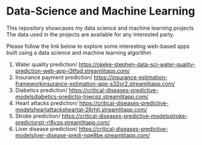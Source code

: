 # Data-Science and Machine Learning
This repository showcases my data science and machine learning projects
The data used in the projects are available for any interested party.

Please follow the link below to explore some interesting web-based apps built using a data science and machine learning algorithm

1. Water quality prediction/
https://okeke-stephen-data-sci-water-quality-prediction-web-app-i3tfpd.streamlitapp.com/
2. Insurance payment prediction/ 
https://insurance-estimation-frameworkinsurance-estimation-app-s32or2.streamlitapp.com/
3. Diabetics prediction/
https://critical-diseases-predictive-modelsdiabetics-predictio-hjwcpz.streamlitapp.com/
4. Heart attacks prediction/
https://critical-diseases-predictive-modelsheartattacksheartat-26rhtj.streamlitapp.com/
5. Stroke prediction/
https://critical-diseases-predictive-modelsstroke-predictorstr-rl8vzq.streamlitapp.com/
6. Liver disease prediction/
https://critical-diseases-predictive-modelsliver-disease-predi-nqe9be.streamlitapp.com/
